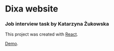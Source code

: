 # Dixa website
### Job interview task by Katarzyna Żukowska


This project was created with [React](https://github.com/facebook/create-react-app).

[Demo](https://kejtizuki.github.io/dixaWeb/).
